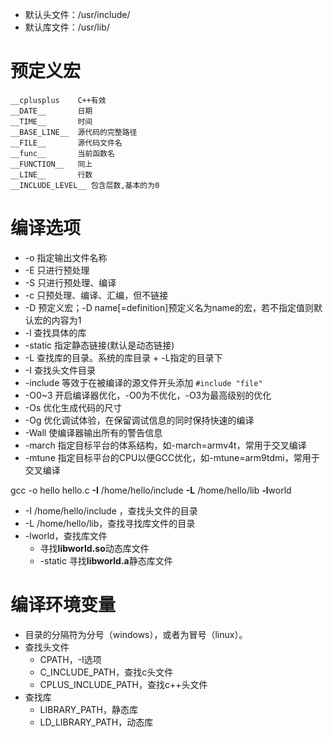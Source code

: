 - 默认头文件：/usr/include/
- 默认库文件：/usr/lib/

# 预定义宏
```
__cplusplus    C++有效
__DATE__       日期
__TIME__       时间
__BASE_LINE__  源代码的完整路径
__FILE__       源代码文件名
__func__       当前函数名
__FUNCTION__   同上
__LINE__       行数
__INCLUDE_LEVEL__ 包含层数,基本的为0
```

# 编译选项
- -o    指定输出文件名称
- -E    只进行预处理
- -S    只进行预处理、编译
- -c    只预处理、编译、汇编，但不链接
- -D    预定义宏；-D name[=definition]预定义名为name的宏，若不指定值则默认宏的内容为1
- -l    查找具体的库
- -static   指定静态链接(默认是动态链接)
- -L        查找库的目录。系统的库目录 + -L指定的目录下
- -I        查找头文件目录
- -include  等效于在被编译的源文件开头添加 `#include "file"`
- -O0~3	  开启编译器优化，-O0为不优化，-O3为最高级别的优化
- -Os	  优化生成代码的尺寸
- -Og	  优化调试体验，在保留调试信息的同时保持快速的编译
- -Wall	  使编译器输出所有的警告信息
- -march	  指定目标平台的体系结构，如-march=armv4t，常用于交叉编译
- -mtune	  指定目标平台的CPU以便GCC优化，如-mtune=arm9tdmi，常用于交叉编译

gcc -o hello hello.c **-I** /home/hello/include **-L** /home/hello/lib **-l**world
- -I /home/hello/include ，查找头文件的目录
- -L /home/hello/lib，查找寻找库文件的目录
- -lworld，查找库文件
	- 寻找**libworld.so**动态库文件
	- -static 寻找**libworld.a**静态库文件

# 编译环境变量
- 目录的分隔符为分号（windows），或者为冒号（linux）。
- 查找头文件
	- CPATH，-I选项
	- C_INCLUDE_PATH，查找c头文件
	- CPLUS_INCLUDE_PATH，查找c++头文件
- 查找库
	- LIBRARY_PATH，静态库
	- LD_LIBRARY_PATH，动态库